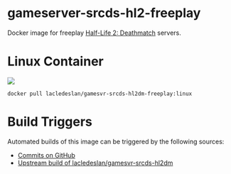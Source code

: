 # gameserver-srcds-hl2-freeplay
Docker image for freeplay [Half-Life 2: Deathmatch](http://store.steampowered.com/app/320/) servers.

# Linux Container
[![](https://images.microbadger.com/badges/version/lacledeslan/gamesvr-srcds-hl2dm-freeplay:linux.svg)](https://microbadger.com/images/lacledeslan/gamesvr-srcds-hl2dm-freeplay:linux "Get your own version badge on microbadger.com")
```
docker pull lacledeslan/gamesvr-srcds-hl2dm-freeplay:linux
```

# Build Triggers
Automated builds of this image can be triggered by the following sources:
* [Commits on GitHub](https://github.com/LacledesLAN/gamesvr-srcds-hl2dm-freeplay)
* [Upstream build of lacledeslan/gamesvr-srcds-hl2dm](https://hub.docker.com/r/lacledeslan/gamesvr-srcds-hl2dm/)
